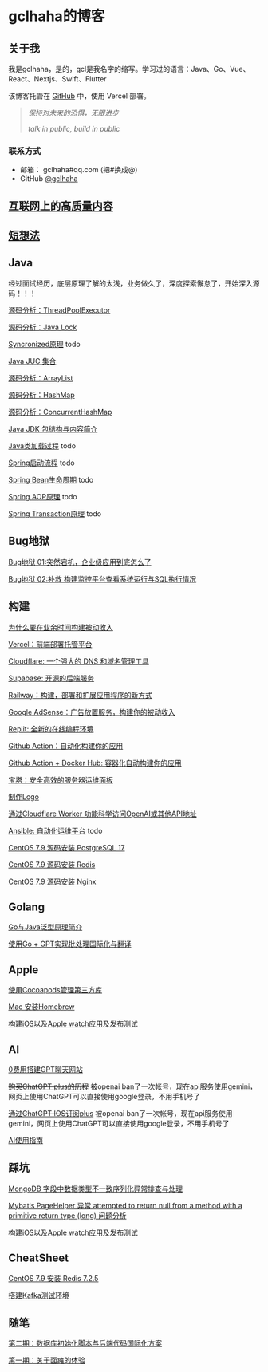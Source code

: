 # gclhaha的博客

## 关于我

我是gclhaha，是的，gcl是我名字的缩写。学习过的语言：Java、Go、Vue、React、Nextjs、Swift、Flutter

该博客托管在 [GitHub](https://github.com/gclhaha/blog) 中，使用 Vercel 部署。

> _保持对未来的恐惧，无限进步_
>
> _talk in public, build in public_

### 联系方式

- 邮箱：  gclhaha#qq.com (把#换成@)
- GitHub [@gclhaha](https://github.com/gclhaha)

## [互联网上的高质量内容](./sources.md)

## [短想法](./thoughts.md)

## Java

经过面试经历，底层原理了解的太浅，业务做久了，深度探索懈怠了，开始深入源码！！！

[源码分析：ThreadPoolExecutor](./java/threadpoolexecutor.md)

[源码分析：Java Lock](./java/lock.md)

[Syncronized原理](/) todo

[Java JUC 集合](./java/juc-collection.md)

[源码分析：ArrayList](./java/arraylist.md)

[源码分析：HashMap](./java/hashmap.md)

[源码分析：ConcurrentHashMap](./java/concurrenthashmap.md)

[Java JDK 包结构与内容简介](./java/packages.md)

[Java类加载过程](/) todo

[Spring启动流程](/) todo

[Spring Bean生命周期](/) todo

[Spring AOP原理](/) todo

[Spring Transaction原理](/) todo

## Bug地狱

[Bug地狱 01:突然宕机，企业级应用到底怎么了](./bughell/01.md)

[Bug地狱 02:补救 构建监控平台查看系统运行与SQL执行情况](./bughell/02.md)

## 构建

[为什么要在业余时间构建被动收入](./building/README.md)

[Vercel：前端部署托管平台](./building/vercel.md)

[Cloudflare: 一个强大的 DNS 和域名管理工具](./building/cloudflare.md)

[Supabase: 开源的后端服务](./building/supabase.md)

[Railway：构建，部署和扩展应用程序的新方式](./building/railway.md)

[Google AdSense：广告放置服务，构建你的被动收入](./building/adsense.md)

[Replit: 全新的在线编程环境](./building/replit.md)

[Github Action：自动化构建你的应用](./building/githubaction.md)

[Github Action + Docker Hub: 容器化自动构建你的应用](./building/dockerhub.md)

[宝塔：安全高效的服务器运维面板](./building/bt.md)

[制作Logo](https://www.logo.surf/)

[通过Cloudflare Worker 功能科学访问OpenAI或其他API地址](./building/cloudflare-worker.md)

[Ansible: 自动化运维平台](/) todo

[CentOS 7.9 源码安装 PostgreSQL 17](./building/centos79-install-pgsql17.md)

[CentOS 7.9 源码安装 Redis](./building/centos79-install-redis.md)

[CentOS 7.9 源码安装 Nginx](./building/centos79-install-nginx.md)

## Golang

[Go与Java泛型原理简介](./golang/go-vs-java-generic.md)

[使用Go + GPT实现批处理国际化与翻译](./golang/go-with-gpt-batch-i18n-and-translation.md)

## Apple

[使用Cocoapods管理第三方库](./apple/cocoapods.md)

[Mac 安装Homebrew](./apple/homebrew.md)

[构建iOS以及Apple watch应用及发布测试](./apple/archive.md)

## AI

[0费用搭建GPT聊天网站](./ai/0-cost-gpt-chat.md)

~~[购买ChatGPT plus的历程](./ai/chatGPT-plus-guide.md)~~ 被openai ban了一次帐号，现在api服务使用gemini，网页上使用ChatGPT可以直接使用google登录，不用手机号了

~~[通过ChatGPT IOS订阅plus](./ai/subscribe-by-ios.md)~~ 被openai ban了一次帐号，现在api服务使用gemini，网页上使用ChatGPT可以直接使用google登录，不用手机号了

[AI使用指南](./ai/ai-guide.md)

## 踩坑

[MongoDB 字段中数据类型不一致序列化异常排查与处理](./bug/mongdb-var-data-type-different.md)

[Mybatis PageHelper 异常 attempted to return null from a method with a primitive return type (long) 问题分析](./bug/mybatis-pagehelper.md)

[构建iOS以及Apple watch应用及发布测试](./apple/archive.md)

## CheatSheet

[CentOS 7.9 安装 Redis 7.2.5](./cheat-sheet/redis-install.md)

[搭建Kafka测试环境](./cheat-sheet/kafka-startup.md)

## 随笔

[第二期：数据库初始化脚本与后端代码国际化方案](./eaasy/eaasy-2.md)

[第一期：关于面瘫的体验](./eaasy/eaasy-1.md)
